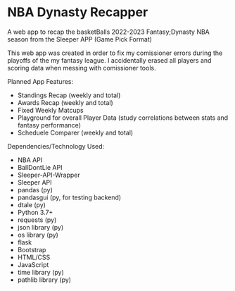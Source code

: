 # NBA Dynasty Recapper  
A web app to recap the basketBalls 2022-2023 Fantasy;Dynasty NBA season from the Sleeper APP (Game Pick Format)

This web app was created in order to fix my comissioner errors during the playoffs of the my fantasy league. I accidentally erased all players and scoring data when messing with comissioner tools.

Planned App Features:
 - Standings Recap (weekly and total)
 - Awards Recap (weekly and total)
 - Fixed Weekly Matcups 
 - Playground for overall Player Data (study correlations between stats and fantasy performance)
 - Scheduele Comparer (weekly and total)

Dependencies/Technology Used:
 - NBA API
 - BallDontLie API
 - Sleeper-API-Wrapper
 - Sleeper API
 - pandas (py)
 - pandasgui (py, for testing backend)
 - dtale (py)
 - Python 3.7+
 - requests (py)
 - json library (py)
 - os library (py)
 - flask
 - Bootstrap
 - HTML/CSS
 - JavaScript
 - time library (py)
 - pathlib library (py)